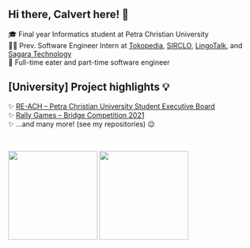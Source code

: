 <!--
Here are some links that might be useful for you, fellow README.md inspector 😊
https://github.com/anuraghazra/github-readme-stats
https://github.com/alexandresanlim/Badges4-README.md-Profile
-->

## Hi there, Calvert here! 👋

🎓 Final year Informatics student at Petra Christian University<br>
🧑‍💻 Prev. Software Engineer Intern at [Tokopedia](https://www.tokopedia.com/about/), [SIRCLO](https://sirclo.id/), [LingoTalk](https://www.instagram.com/lingotalk/?hl=en), and [Sagara Technology](https://sagaratechnology.com/en)<br>
🍔 Full-time eater and part-time software engineer<br>

## [University] Project highlights 💡
✨ [RE-ACH – Petra Christian University Student Executive Board](https://photos.app.goo.gl/aJ8o7x3JD4fjKtbf9)<br>
✨ [Rally Games – Bridge Competition 2021](https://photos.app.goo.gl/P2FXniCs8EnxMoxe8)<br>
✨ ...and many more! (see my repositories) 😉

<br>

<p>
  <img height="180em" src="https://github-readme-stats.vercel.app/api?username=luvnyen&show_icons=true&theme=dark">
  <img height="180em" src="https://github-readme-stats.vercel.app/api/top-langs/?username=luvnyen&layout=compact&theme=dark">
</p>
